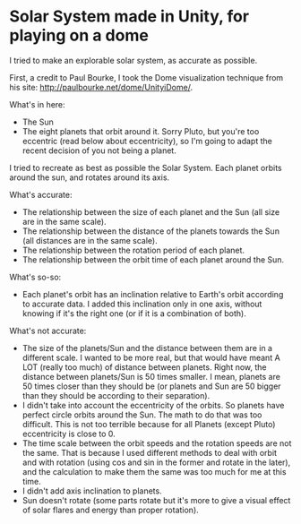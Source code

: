 Solar System made in Unity, for playing on a dome
======================

I tried to make an explorable solar system, as accurate as possible.

First, a credit to Paul Bourke, I took the Dome visualization technique from his site: http://paulbourke.net/dome/UnityiDome/.

What's in here:
* The Sun
* The eight planets that orbit around it. Sorry Pluto, but you're too eccentric (read below about eccentricity), so I'm going to adapt the recent decision of you not being a planet.

I tried to recreate as best as possible the Solar System. Each planet orbits around the sun, and rotates around its axis.

What's accurate:
* The relationship between the size of each planet and the Sun (all size are in the same scale).
* The relationship between the distance of the planets towards the Sun (all distances are in the same scale).
* The relationship between the rotation period of each planet.
* The relationship between the orbit time of each planet around the Sun.

What's so-so:
* Each planet's orbit has an inclination relative to Earth's orbit according to accurate data. I added this inclination only in one axis, without knowing if it's the right one (or if it is a combination of both).

What's not accurate:
* The size of the planets/Sun and the distance between them are in a different scale. I wanted to be more real, but that would have meant A LOT (really too much) of distance between planets. Right now, the distance between planets/Sun is 50 times smaller. I mean, planets are 50 times closer than they should be (or planets and Sun are 50 bigger than they should be according to their separation).
* I didn't take into account the eccentricity of the orbits. So planets have perfect circle orbits around the Sun. The math to do that was too difficult. This is not too terrible because for all Planets (except Pluto) eccentricity is close to 0.
* The time scale between the orbit speeds and the rotation speeds are not the same. That is because I used different methods to deal with orbit and with rotation (using cos and sin in the former and rotate in the later), and the calculation to make them the same was too much for me at this time.
* I didn't add axis inclination to planets.
* Sun doesn't rotate (some parts rotate but it's more to give a visual effect of solar flares and energy than proper rotation).